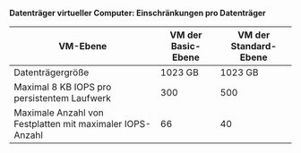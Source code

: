 **Datenträger virtueller Computer: Einschränkungen pro Datenträger**

 VM-Ebene | VM der Basic-Ebene | VM der Standard-Ebene
---|---|---
Datenträgergröße | 1023 GB | 1023 GB
Maximal 8 KB IOPS pro persistentem Laufwerk | 300 | 500
Maximale Anzahl von Festplatten mit maximaler IOPS-Anzahl | 66 | 40

<!---HONumber=AcomDC_0413_2016-->